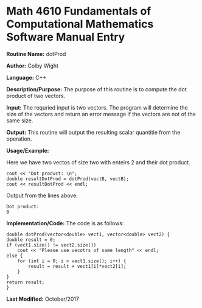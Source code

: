 
# Math 4610 Fundamentals of Computational Mathematics Software Manual Entry

**Routine Name:**  dotProd

**Author:** Colby Wight

**Language:** C++

**Description/Purpose:**  The purpose of this routine is to compute the dot product of two vectors. 

**Input:** The requried input is two vectors. The program will determine the size of the vectors and return an error message if the vectors are not of the same size.

**Output:** This routine will output the resulting scalar quantitie from the operation.

**Usage/Example:**

Here we have two vectos of size two with enteirs 2 and their dot product.

    cout << "Dot product: \n";
    double resultDotProd = dotProd(vectB, vectB);
    cout << resultDotProd << endl;
      

Output from the lines above:

    Dot product: 
    8


**Implementation/Code:** The code is as follows:

    double dotProd(vector<double> vect1, vector<double> vect2) {
    double result = 0;
    if (vect1.size() != vect2.size())
        cout << "Please use vecotrs of same length" << endl;
    else {
        for (int i = 0; i < vect1.size(); i++) {
            result = result + vect1[i]*vect2[i];
        }
    }
    return result;
    }  

**Last Modified:** October/2017
